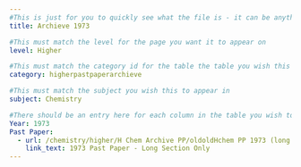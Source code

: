 ```yaml
---
#This is just for you to quickly see what the file is - it can be anything you want
title: Archieve 1973

#This must match the level for the page you want it to appear on
level: Higher

#This must match the category id for the table the table you wish this to appear in
category: higherpastpaperarchieve

#This must match the subject you wish this to appear in
subject: Chemistry

#There should be an entry here for each column in the table you wish to populate:
Year: 1973
Past Paper: 
  - url: /chemistry/higher/H Chem Archive PP/oldoldHchem PP 1973 (long only).pdf
    link_text: 1973 Past Paper - Long Section Only
---
```

